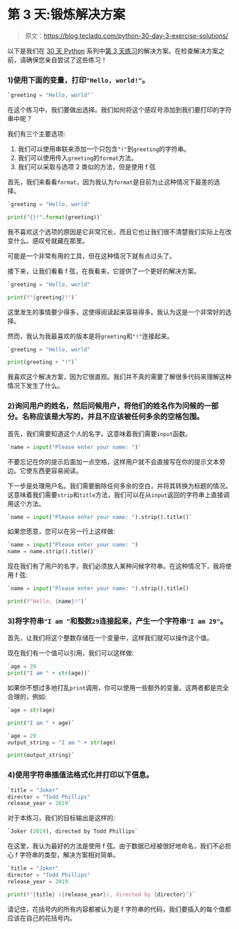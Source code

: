 # 第 3 天:锻炼解决方案

> 原文：<https://blog.teclado.com/python-30-day-3-exercise-solutions/>

以下是我们在 [30 天 Python](https://blog.teclado.com/30-days-of-python/) 系列中[第 3 天练习](/30-days-of-python/python-30-day-3-string-formatting)的解决方案。在检查解决方案之前，请确保您亲自尝试了这些练习！

### 1)使用下面的变量，打印`"Hello, world!"`。

```py
`greeting = "Hello, world"` 
```

在这个练习中，我们要做出选择。我们如何将这个感叹号添加到我们要打印的字符串中呢？

我们有三个主要选项:

1.  我们可以使用串联来添加一个只包含`"!"`到`greeting`的字符串。
2.  我们可以使用传入`greeting`的`format`方法。
3.  我们可以采取与选项 2 类似的方法，但是使用 f 弦

首先，我们来看看`format`，因为我认为`format`是目前为止这种情况下最差的选择。

```py
`greeting = "Hello, world"

print("{}!".format(greeting))` 
```

我不喜欢这个选项的原因是它非常冗长，而且它也让我们很不清楚我们实际上在改变什么。感叹号就藏在那里。

可能是一个非常有用的工具，但在这种情况下就有点过头了。

接下来，让我们看看 f 弦，在我看来，它提供了一个更好的解决方案。

```py
`greeting = "Hello, world"

print(f"{greeting}!")` 
```

这里发生的事情要少得多，这使得阅读起来容易得多。我认为这是一个非常好的选择。

然而，我认为我最喜欢的版本是将`greeting`和`"!"`连接起来。

```py
`greeting = "Hello, world"

print(greeting + "!")` 
```

我喜欢这个解决方案，因为它很直观。我们并不真的需要了解很多代码来理解这种情况下发生了什么。

### 2)询问用户的姓名，然后问候用户，将他们的姓名作为问候的一部分。名称应该是大写的，并且不应该被任何多余的空格包围。

首先，我们需要知道这个人的名字。这意味着我们需要`input`函数。

```py
`name = input("Please enter your name: ")` 
```

不要忘记在你的提示后面加一点空格，这样用户就不会直接写在你的提示文本旁边。它使东西更容易阅读。

下一步是处理用户名。我们需要删除任何多余的空白，并将其转换为标题的情况。这意味着我们需要`strip`和`title`方法，我们可以在从`input`返回的字符串上直接调用这个方法。

```py
`name = input("Please enter your name: ").strip().title()` 
```

如果您愿意，您可以在另一行上这样做:

```py
`name = input("Please enter your name: ")
name = name.strip().title()` 
```

现在我们有了用户的名字，我们必须放入某种问候字符串。在这种情况下，我将使用 f 弦:

```py
`name = input("Please enter your name: ").strip().title()

print(f"Hello, {name}!")` 
```

### 3)将字符串`"I am "`和整数`29`连接起来，产生一个字符串`"I am 29"`。

首先，让我们将这个整数存储在一个变量中，这样我们就可以操作这个值。

现在我们有一个值可以引用，我们可以这样做:

```py
`age = 29
print("I am " + str(age))` 
```

如果你不想过多地打乱`print`调用，你可以使用一些额外的变量。这两者都是完全合理的，例如:

```py
`age = str(age)

print("I am " + age)` 
```

```py
`age = 29
output_string = "I am " + str(age)

print(output_string)` 
```

### 4)使用字符串插值法格式化并打印以下信息。

```py
`title = "Joker"
director = "Todd Phillips"
release_year = 2019` 
```

对于本练习，我们的目标输出是这样的:

```py
`Joker (2019), directed by Todd Phillips` 
```

在这里，我认为最好的方法是使用 f 弦。由于数据已经被很好地命名，我们不必担心 f 字符串的类型，解决方案相对简单。

```py
`title = "Joker"
director = "Todd Phillips"
release_year = 2019

print(f"{title} ({release_year}), directed by {director}")` 
```

请记住，花括号内的所有内容都被认为是 f 字符串的代码，我们要插入的每个值都应该在自己的花括号内。